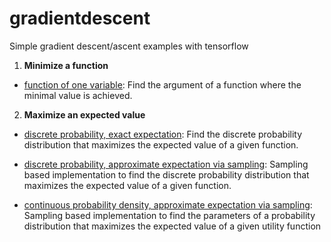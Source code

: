 # gradientdescent
Simple gradient descent/ascent examples with tensorflow

1. **Minimize a function** 
* [function of one variable](https://github.com/sgttwld/gradientdescent/blob/master/1a_tf_GD_1d.py): Find the argument of a function where the minimal value is achieved. 

2. **Maximize an expected value**
* [discrete probability, exact expectation](https://github.com/sgttwld/gradientdescent/blob/master/2a_tf_GD_prob.py): Find the discrete probability distribution that maximizes the expected value of a given function.

* [discrete probability, approximate expectation via sampling](https://github.com/sgttwld/gradientdescent/blob/master/2b_tf_GD_sample.py): Sampling based implementation to find the discrete probability distribution that maximizes the expected value of a given function. 

* [continuous probability density, approximate expectation via sampling](https://github.com/sgttwld/gradientdescent/blob/master/2c_tf_GD_cont.py): Sampling based implementation to find the parameters of a probability distribution that maximizes the expected value of a given utility function
